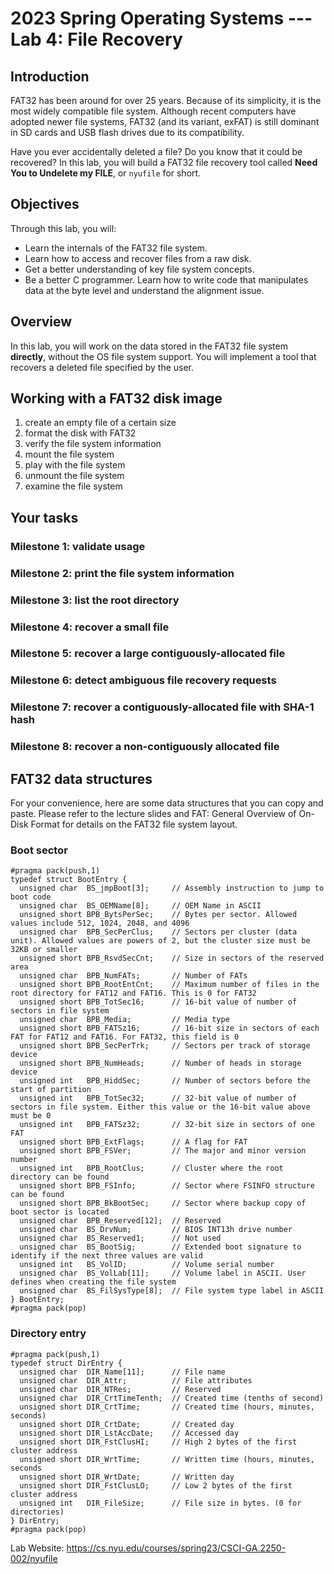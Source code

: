 # 2023 Spring Operating Systems --- Lab 4: File Recovery

## Introduction
FAT32 has been around for over 25 years. Because of its simplicity, it is the most widely compatible file system. 
Although recent computers have adopted newer file systems, FAT32 (and its variant, exFAT) is still dominant in SD cards and USB flash drives due to its compatibility.

Have you ever accidentally deleted a file? Do you know that it could be recovered? In this lab, you will build a FAT32 file recovery tool called **Need You to Undelete my FILE**, or `nyufile` for short.

## Objectives
Through this lab, you will:

* Learn the internals of the FAT32 file system.
* Learn how to access and recover files from a raw disk.
* Get a better understanding of key file system concepts.
* Be a better C programmer. Learn how to write code that manipulates data at the byte level and understand the alignment issue.

## Overview
In this lab, you will work on the data stored in the FAT32 file system **directly**, without the OS file system support. You will implement a tool that recovers a deleted file specified by the user.

## Working with a FAT32 disk image
1. create an empty file of a certain size
2. format the disk with FAT32
3. verify the file system information
4. mount the file system
5. play with the file system
6. unmount the file system
7. examine the file system
   
## Your tasks

### Milestone 1: validate usage
### Milestone 2: print the file system information
### Milestone 3: list the root directory
### Milestone 4: recover a small file
### Milestone 5: recover a large contiguously-allocated file
### Milestone 6: detect ambiguous file recovery requests
### Milestone 7: recover a contiguously-allocated file with SHA-1 hash
### Milestone 8: recover a non-contiguously allocated file

## FAT32 data structures
For your convenience, here are some data structures that you can copy and paste. Please refer to the lecture slides and FAT: General Overview of On-Disk Format for details on the FAT32 file system layout.
### Boot sector

```
#pragma pack(push,1)
typedef struct BootEntry {
  unsigned char  BS_jmpBoot[3];     // Assembly instruction to jump to boot code
  unsigned char  BS_OEMName[8];     // OEM Name in ASCII
  unsigned short BPB_BytsPerSec;    // Bytes per sector. Allowed values include 512, 1024, 2048, and 4096
  unsigned char  BPB_SecPerClus;    // Sectors per cluster (data unit). Allowed values are powers of 2, but the cluster size must be 32KB or smaller
  unsigned short BPB_RsvdSecCnt;    // Size in sectors of the reserved area
  unsigned char  BPB_NumFATs;       // Number of FATs
  unsigned short BPB_RootEntCnt;    // Maximum number of files in the root directory for FAT12 and FAT16. This is 0 for FAT32
  unsigned short BPB_TotSec16;      // 16-bit value of number of sectors in file system
  unsigned char  BPB_Media;         // Media type
  unsigned short BPB_FATSz16;       // 16-bit size in sectors of each FAT for FAT12 and FAT16. For FAT32, this field is 0
  unsigned short BPB_SecPerTrk;     // Sectors per track of storage device
  unsigned short BPB_NumHeads;      // Number of heads in storage device
  unsigned int   BPB_HiddSec;       // Number of sectors before the start of partition
  unsigned int   BPB_TotSec32;      // 32-bit value of number of sectors in file system. Either this value or the 16-bit value above must be 0
  unsigned int   BPB_FATSz32;       // 32-bit size in sectors of one FAT
  unsigned short BPB_ExtFlags;      // A flag for FAT
  unsigned short BPB_FSVer;         // The major and minor version number
  unsigned int   BPB_RootClus;      // Cluster where the root directory can be found
  unsigned short BPB_FSInfo;        // Sector where FSINFO structure can be found
  unsigned short BPB_BkBootSec;     // Sector where backup copy of boot sector is located
  unsigned char  BPB_Reserved[12];  // Reserved
  unsigned char  BS_DrvNum;         // BIOS INT13h drive number
  unsigned char  BS_Reserved1;      // Not used
  unsigned char  BS_BootSig;        // Extended boot signature to identify if the next three values are valid
  unsigned int   BS_VolID;          // Volume serial number
  unsigned char  BS_VolLab[11];     // Volume label in ASCII. User defines when creating the file system
  unsigned char  BS_FilSysType[8];  // File system type label in ASCII
} BootEntry;
#pragma pack(pop)
```

### Directory entry
```
#pragma pack(push,1)
typedef struct DirEntry {
  unsigned char  DIR_Name[11];      // File name
  unsigned char  DIR_Attr;          // File attributes
  unsigned char  DIR_NTRes;         // Reserved
  unsigned char  DIR_CrtTimeTenth;  // Created time (tenths of second)
  unsigned short DIR_CrtTime;       // Created time (hours, minutes, seconds)
  unsigned short DIR_CrtDate;       // Created day
  unsigned short DIR_LstAccDate;    // Accessed day
  unsigned short DIR_FstClusHI;     // High 2 bytes of the first cluster address
  unsigned short DIR_WrtTime;       // Written time (hours, minutes, seconds
  unsigned short DIR_WrtDate;       // Written day
  unsigned short DIR_FstClusLO;     // Low 2 bytes of the first cluster address
  unsigned int   DIR_FileSize;      // File size in bytes. (0 for directories)
} DirEntry;
#pragma pack(pop)
```

Lab Website: https://cs.nyu.edu/courses/spring23/CSCI-GA.2250-002/nyufile
